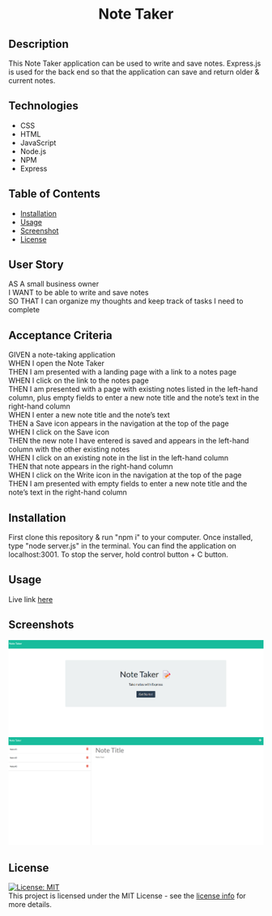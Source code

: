 <h1 align="center">Note Taker</h1>

## Description
This Note Taker application can be used to write and save notes. Express.js is used for the back end so that the application can save and return older & current notes.

## Technologies
* CSS
* HTML
* JavaScript
* Node.js
* NPM
* Express

## Table of Contents

- [Installation](#installation)
- [Usage](#usage)
- [Screenshot](#screenshot)
- [License](#license)

## User Story
AS A small business owner<br>
I WANT to be able to write and save notes<br>
SO THAT I can organize my thoughts and keep track of tasks I need to complete

## Acceptance Criteria
GIVEN a note-taking application<br>
WHEN I open the Note Taker<br>
THEN I am presented with a landing page with a link to a notes page<br>
WHEN I click on the link to the notes page<br>
THEN I am presented with a page with existing notes listed in the left-hand column, plus empty fields to enter a new note title and the note’s text in the right-hand column<br>
WHEN I enter a new note title and the note’s text<br>
THEN a Save icon appears in the navigation at the top of the page<br>
WHEN I click on the Save icon<br>
THEN the new note I have entered is saved and appears in the left-hand column with the other existing notes<br>
WHEN I click on an existing note in the list in the left-hand column<br>
THEN that note appears in the right-hand column<br>
WHEN I click on the Write icon in the navigation at the top of the page<br>
THEN I am presented with empty fields to enter a new note title and the note’s text in the right-hand column
## Installation
First clone this repository & run "npm i" to your computer. Once installed, type "node server.js" in the terminal. You can find the application on localhost:3001. To stop the server, hold control button + C button.

## Usage
Live link [here](https://radiant-chamber-54860.herokuapp.com)


## Screenshots
<img src="images/note-taker-ss.png">
<img src="images/note-taker-ss1.png">

## License
[![License: MIT](https://img.shields.io/badge/License-MIT-yellow.svg)](https://opensource.org/licenses/MIT)<br>
This project is licensed under the MIT License - see the [license info](https://opensource.org/licenses/MIT) for more details.

